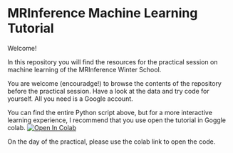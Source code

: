 # MRInference Machine Learning Tutorial

Welcome!

In this repository you will find the resources for the practical session on machine learning of the MRInference Winter School.

You are welcome (encouradge!) to browse the contents of the repository before the practical session. Have a look at the data and try code for yourself.
All you need is a Google account.

You can find the entire Python script above, but for a more interactive learning experience, I recommend that you use open the tutorial in Goggle colab. [![Open In Colab](https://colab.research.google.com/assets/colab-badge.svg)](https://colab.research.google.com/drive/1kfxOouSn0b20flMh5k31VITgOSKd93vf#scrollTo=rpwLz1NFFV5t)  

On the day of the practical, please use the colab link to open the code.

